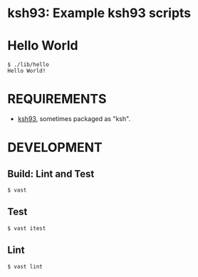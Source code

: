 # ksh93: Example ksh93 scripts

# Hello World

```console
$ ./lib/hello
Hello World!
```

# REQUIREMENTS

* [ksh93](http://www.kornshell.com/), sometimes packaged as "ksh".

# DEVELOPMENT

## Build: Lint and Test

```console
$ vast
```

## Test

```console
$ vast itest
```

## Lint

```console
$ vast lint
```
